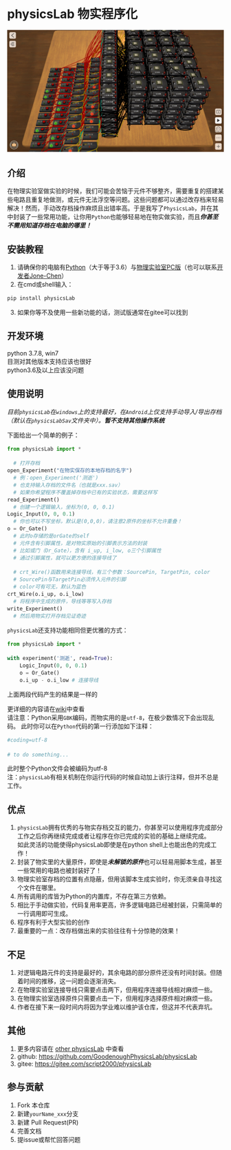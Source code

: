 ﻿# physicsLab 物实程序化

![输入图片说明](./cover.png)

## 介绍
在物理实验室做实验的时候，我们可能会苦恼于元件不够整齐，需要重复的搭建某些电路且重复地做测，或元件无法浮空等问题。这些问题都可以通过改存档来轻易解决！然而，手动改存档操作麻烦且出错率高。于是我写了```PhysicsLab```，并在其中封装了一些常用功能，让你用```Python```也能够轻易地在物实做实验，而且***你甚至不需用知道存档在电脑的哪里！***

## 安装教程

1.  请确保你的电脑有[Python](https://www.python.org)（大于等于3.6）与[物理实验室PC版](https://www.turtlesim.com/)（也可以联系[开发者Jone-Chen](https://gitee.com/civitasjohn)）
2.  在cmd或shell输入：
```diff
pip install physicsLab
```
3.  如果你等不及使用一些新功能的话，测试版通常在gitee可以找到

## 开发环境
python 3.7.8, win7  
目测对其他版本支持应该也很好  
python3.6及以上应该没问题

## 使用说明
*目前```physicsLab```在```windows```上的支持最好，在```Android```上仅支持手动导入/导出存档（默认在```physicsLabSav```文件夹中）。**暂不支持其他操作系统***  

下面给出一个简单的例子：
```Python
from physicsLab import *

  # 打开存档
open_Experiment("在物实保存的本地存档的名字")
  # 例：open_Experiment('测逝')
  # 也支持输入存档的文件名（也就是xxx.sav）
  # 如果你希望程序不覆盖掉存档中已有的实验状态，需要这样写
read_Experiment()
  # 创建一个逻辑输入，坐标为(0, 0, 0.1)
Logic_Input(0, 0, 0.1)
  # 你也可以不写坐标，默认是(0,0,0)，请注意2原件的坐标不允许重叠！
o = Or_Gate()
  # 此时o存储的是orGate的self
  # 元件含有引脚属性，是对物实原始的引脚表示方法的封装
  # 比如或门（Or_Gate），含有 i_up, i_low, o三个引脚属性
  # 通过引脚属性，就可以更方便的连接导线了

  # crt_Wire()函数用来连接导线，有三个参数：SourcePin, TargetPin, color
  # SourcePin与TargetPin必须传入元件的引脚
  # color可有可无，默认为蓝色
crt_Wire(o.i_up, o.i_low)
  # 将程序中生成的原件，导线等等写入存档
write_Experiment()
  # 然后用物实打开存档见证奇迹
```

```physicsLab```还支持功能相同但更优雅的方式：
```python
from physicsLab import *

with experiment('测逝', read=True):
    Logic_Input(0, 0, 0.1)
    o = Or_Gate()
    o.i_up - o.i_low # 连接导线
```
上面两段代码产生的结果是一样的  
  
更详细的内容请在[wiki](https://gitee.com/script2000/physicsLab/wikis/functions)中查看  
请注意：Python采用```GBK```编码，而物实用的是```utf-8```，在极少数情况下会出现乱码。
此时你可以在```Python```代码的第一行添加如下注释：
```Python
#coding=utf-8

# to do something...
```  
此时整个Python文件会被编码为utf-8  
注：```physicsLab```有相关机制在你运行代码的时候自动加上该行注释，但并不总是工作。

## 优点
1.  ```physicsLab```拥有优秀的与物实存档交互的能力，你甚至可以使用程序完成部分工作之后你再继续完成或者让程序在你已完成的实验的基础上继续完成。  
  如此灵活的功能使得physicsLab即使是在python shell上也能出色的完成工作！
2.  封装了物实里的大量原件，即使是***未解锁的原件***也可以轻易用脚本生成，甚至一些常用的电路也被封装好了！
3.  物理实验室存档的位置有点隐蔽，但用该脚本生成实验时，你无须亲自寻找这个文件在哪里。
4.  所有调用的库皆为Python的内置库，不存在第三方依赖。
5.  相比于手动做实验，代码复用率更高，许多逻辑电路已经被封装，只需简单的一行调用即可生成。
6.  程序有利于大型实验的创作
7.  最重要的一点：改存档做出来的实验往往有十分惊艳的效果！

## 不足
1. 对逻辑电路元件的支持是最好的，其余电路的部分原件还没有时间封装。但随着时间的推移，这一问题会逐渐消失。
2. 在物理实验室连接导线只需要点击两下，但用程序连接导线相对麻烦一些。
3. 在物理实验室选择原件只需要点击一下，但用程序选择原件相对麻烦一些。
4. 作者在接下来一段时间内将因为学业难以维护该仓库，但这并不代表弃坑。

## 其他
1. 更多内容请在 [other physicsLab](https://gitee.com/script2000/temporary-warehouse/tree/master/other%20physicsLab) 中查看
2. github: https://github.com/GoodenoughPhysicsLab/physicsLab
3. gitee: https://gitee.com/script2000/physicsLab

## 参与贡献
1.  Fork 本仓库
2.  新建```yourName_xxx```分支
3.  新建 Pull Request(PR)
4.  完善文档
5.  提issue或帮忙回答问题